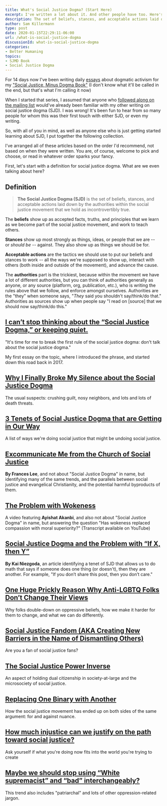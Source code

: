 ```yaml
---
title: What's Social Justice Dogma? (Start Here)
excerpt: I've written a lot about it. And other people have too. Here's a list of articles to get acquainted.
description: The set of beliefs, stances, and acceptable actions laid down by the authorities within the social justice movement that we hold as incontrovertibly true.
author: Sam Killermann
type: post
date: 2020-01-15T22:29:11-06:00
url: /what-is-social-justice-dogma
discussionId: what-is-social-justice-dogma
categories:
- Better Humaning
topics: 
- SJMD Book
- Social Justice Dogma
---
```


For 14 days now I've been writing daily [essays](/essays/) about dogmatic activism for my ["Social Justice, Minus Dogma Book"](/topics/sjmd-book) (I don't know what it'll be called in the end, but that's what I'm calling it now)

When I started that series, I assumed that anyone who [followed along on the mailing list](https://bit.ly/sjmdbook) would've already been familiar with my other writing on social justice dogma (SJD). I was wrong! It's been fun to hear from so many people for whom this was their first touch with either SJD, or even my writing.

So, with all of you in mind, as well as anyone else who is just getting started learning about SJD, I put together the following collection. 

I've arranged all of these articles based on the order I'd recommend, not based on when they were written. You are, of course, welcome to pick and choose, or read in whatever order sparks your fancy. 

First, let's start with a definition for social justice dogma. What are we even talking about here?

## Definition

> **The Social Justice Dogma (SJD)** is the set of beliefs, stances, and acceptable actions laid down by the authorities within the social justice movement that we hold as incontrovertibly true.

The **beliefs** show up as accepted facts, truths, and principles that we learn as we become part of the social justice movement, and work to teach others.

**Stances** show up most strongly as things, ideas, or people that we are -- or _should be_ -- against. They also show up as things we should be for.

**Acceptable actions** are the tactics we should use to put our beliefs and stances to work -- all the ways we're supposed to show up, interact with others (both inside and outside of the movement), and advance the cause.

The **authorities** part is the trickiest, because within the movement we have a lot of different authorities, but you can think of authorities generally as anyone, or any source (platform, org, publication, etc.), who is writing the rules above that we follow, and enforce amongst ourselves. Authorities are the "they" when someone says, "_They_ said you shouldn't say/think/do that." Authorities as sources show up when people say "I read on [source] that we should now say/think/do this."

## [I can’t stop thinking about the “Social Justice Dogma,” or keeping quiet.](https://www.itspronouncedmetrosexual.com/2017/12/introduction-social-justice-dogma/)

"It's time for me to break the first rule of the social justice dogma: don't talk about the social justice dogma."

My first essay on the topic, where I introduced the phrase, and started down this road back in 2017.

## [Why I Finally Broke My Silence about the Social Justice Dogma](https://www.itspronouncedmetrosexual.com/2017/12/why-i-finally-broke-silence-social-justice-dogma/)

The usual suspects: crushing guilt, nosy neighbors, and lots and lots of death threats.

## [3 Tenets of Social Justice Dogma that are Getting in Our Way](https://www.itspronouncedmetrosexual.com/2018/06/unhelpful-tenets-social-justice-dogma/)

A list of ways we're doing social justice that might be undoing social justice.

## [Excommunicate Me from the Church of Social Justice](https://www.autostraddle.com/kin-aesthetics-excommunicate-me-from-the-church-of-social-justice-386640/)

**By Frances Lee**, and not about "Social Justice Dogma" in name, but identifying many of the same trends, and the parallels between social justice and evangelical Christianity, and the potential harmful byproducts of them.

## [The Problem with Wokeness](https://www.youtube.com/watch?v=_-WimRb2jXs)

A video featuring **Ayishat Akanbi**, and also not about "Social Justice Dogma" in name, but answering the question "Has wokeness replaced compassion with moral superiority?" (Transcript available on YouTube)

## [Social Justice Dogma and the Problem with “If X, then Y”](https://medium.com/@kainiezgoda/social-justice-dogma-and-the-problem-with-if-x-then-y-d9607a964f09)

**By Kai Niezgoda**, an article identifying a tenet of SJD that allows us to do math that says if someone does one thing (or doesn't), then they are another. For example, "If you don’t share this post, then you don’t care."

## [One Huge Prickly Reason Why Anti-LGBTQ Folks Don’t Change Their Views](https://www.itspronouncedmetrosexual.com/2018/01/ignored-reason-people-dont-affirm-lgbtq-people-make-harder/)

Why folks double-down on oppressive beliefs, how we make it harder for them to change, and what we can do differently.

## [Social Justice Fandom (AKA Creating New Barriers in the Name of Dismantling Others)](https://www.itspronouncedmetrosexual.com/2018/04/social-justice-fandom-aka-creating-new-barriers-name-dismantling-others/)

Are you a fan of social justice fans?

## [The Social Justice Power Inverse](https://www.itspronouncedmetrosexual.com/2019/03/the-social-justice-power-inverse/)

An aspect of holding dual citizenship in society-at-large and the microsociety of social justice.

## [Replacing One Binary with Another](https://www.itspronouncedmetrosexual.com/2019/03/binary-thinking/)

How the social justice movement has ended up on both sides of the same argument: for and against nuance.

## [How much injustice can we justify on the path toward social justice?](https://www.itspronouncedmetrosexual.com/2019/05/justifying-injustice-for-social-justice/)

Ask yourself if what you're doing now fits into the world you're trying to create

## [Maybe we should stop using “White supremacist” and “bad” interchangeably?](https://www.itspronouncedmetrosexual.com/2019/07/maybe-we-should-stop-using-white-supremacist-and-bad-interchangeably/)

This trend also includes "patriarchal" and lots of other oppression-related jargon.